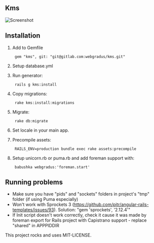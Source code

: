 ## Kms

![Screenshot](http://webgradus.com/images/KMS.jpg)

## Installation

1. Add to Gemfile

        gem "kms", git: "git@gitlab.com:webgradus/kms.git"

2. Setup database.yml

3. Run generator:

        rails g kms:install

4. Copy migrations:

        rake kms:install:migrations

5. Migrate:

        rake db:migrate

6. Set locale in your main app.

7. Precompile assets:

        RAILS_ENV=production bundle exec rake assets:precompile

8. Setup unicorn.rb or puma.rb and add foreman support with:

        babushka webgradus:'foreman.start'

## Running problems

* Make sure you have "pids" and "sockets" folders in project's "tmp" folder (if using Puma especially)
* Won't work with Sprockets 3 (https://github.com/pitr/angular-rails-templates/issues/93). Solution: "gem 'sprockets', '2.12.4'"
* If Init script doesn't work correctly, check it cause it was made by foreman export for Rails project with Capistrano support - replace "shared" in APPPIDDIR


This project rocks and uses MIT-LICENSE.
